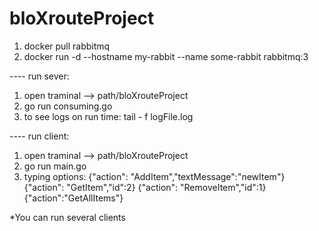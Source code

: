 # bloXrouteProject

1. docker pull rabbitmq
2. docker run -d --hostname my-rabbit --name some-rabbit rabbitmq:3 

---- run sever:
1. open traminal --> path/bloXrouteProject
2. go run consuming.go 
3. to see logs on run time: tail - f logFile.log

---- run client:
1. open traminal --> path/bloXrouteProject
2. go run main.go 
3. typing options:
   {"action": "AddItem","textMessage":"newItem"}
   {"action": "GetItem","id":2}
   {"action": "RemoveItem","id":1}
   {"action":"GetAllItems"}
   
*You can run several clients
